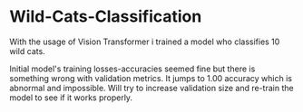 # Wild-Cats-Classification
With the usage of Vision Transformer i trained a model who classifies 10 wild cats.

Initial model's training losses-accuracies seemed fine but there is something wrong with
validation metrics. It jumps to 1.00 accuracy which is abnormal and impossible.
Will try to increase validation size and re-train the model to see if it works properly.
